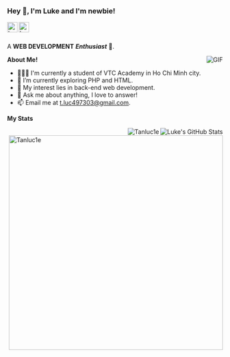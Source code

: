 <h3 title="hehehe"> Hey 👋, I'm Luke and I'm newbie!</h3>

<a href="https://www.instagram.com/34.luke/">
  <img align="left" alt="Luke's Instagram" width="24px" src="https://cdn-icons.flaticon.com/png/512/3955/premium/3955024.png?token=exp=1657378340~hmac=e110e0c76e403cd211ef607c4274a247" />
</a>
<a href="https://www.facebook.com/a123.1e">
  <img align="left" alt="Luke's Facebook" width="24px" src="https://cdn-icons-png.flaticon.com/512/5968/5968764.png" />
</a>



<br />
<br />

A **WEB DEVELOPMENT** ***Enthusiast*** 🚀.
 

  <img align="right" alt="GIF" src="https://i.pinimg.com/originals/e4/26/70/e426702edf874b181aced1e2fa5c6cde.gif" />

**About Me!**

- 👨🏽‍💻 I'm currently a student of VTC Academy in Ho Chi Minh city.
- 🌱 I’m currently exploring PHP and HTML.
- 🤔 My interest lies in back-end web development.
- 💬 Ask me about anything, I love to answer!
- 📫 Email me at [t.luc497303@gmail.com](mailto:t.luc497303@gmail.com).



**My Stats**  

<img align="right" src="https://github-readme-stats.vercel.app/api?username=tanluc1e&hide=contribs,prs&theme=radical" alt="Luke's GitHub Stats">
<img align="right" src="https://github-readme-streak-stats.herokuapp.com/?user=tanluc1e&count_private=true&theme=radical" alt="Tanluc1e" />
<img align="right" width=500 src="https://github-readme-stats.vercel.app/api/top-langs/?username=tanluc1e&count_private=true&theme=radical" alt="Tanluc1e" />

